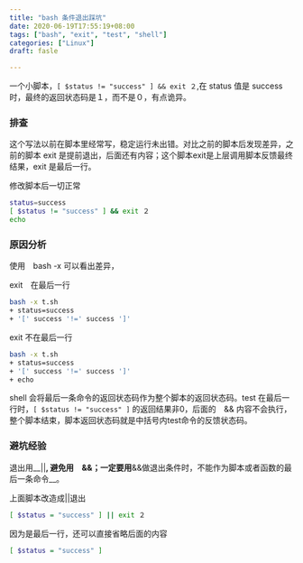 ```yaml
---
title: "bash 条件退出踩坑"
date: 2020-06-19T17:55:19+08:00
tags: ["bash", "exit", "test", "shell"]
categories: ["Linux"]
draft: fasle

---
```


一个小脚本，`[ $status != "success" ] && exit ２`,在 status 值是 success 时，最终的返回状态码是１，而不是０，有点诡异。

<!--more-->

### 排查

这个写法以前在脚本里经常写，稳定运行未出错。对比之前的脚本后发现差异，之前的脚本 exit 是提前退出，后面还有内容；这个脚本exit是上层调用脚本反馈最终结果，exit 是最后一行。

修改脚本后一切正常

```bash
status=success
[ $status != "success" ] && exit ２
echo
```



### 原因分析

使用　bash -x 可以看出差异，

exit　在最后一行

```bash
bash -x t.sh
+ status=success
+ '[' success '!=' success ']'
```

exit 不在最后一行

```bash
bash -x t.sh
+ status=success
+ '[' success '!=' success ']'
+ echo
```

shell 会将最后一条命令的返回状态码作为整个脚本的返回状态码。test 在最后一行时，`[ $status != "success" ]` 的返回结果非0，后面的　&& 内容不会执行，整个脚本结束，脚本返回状态码就是中括号内test命令的反馈状态码。　　　　　　

### 避坑经验

退出用__||__, 避免用　__&&__；一定要用__&&做退出条件时，不能作为脚本或者函数的最后一条命令__。

上面脚本改造成||退出

```bash
[ $status = "success" ] || exit ２
```

因为是最后一行，还可以直接省略后面的内容

```bash
[ $status = "success" ]
```

